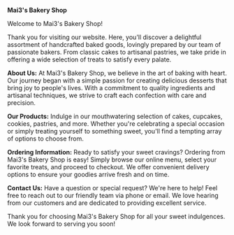 **Mai3's Bakery Shop**

Welcome to Mai3's Bakery Shop! 

Thank you for visiting our website. Here, you'll discover a delightful assortment of handcrafted baked goods, lovingly prepared by our team of passionate bakers. From classic cakes to artisanal pastries, we take pride in offering a wide selection of treats to satisfy every palate.

**About Us:**
At Mai3's Bakery Shop, we believe in the art of baking with heart. Our journey began with a simple passion for creating delicious desserts that bring joy to people's lives. With a commitment to quality ingredients and artisanal techniques, we strive to craft each confection with care and precision.

**Our Products:**
Indulge in our mouthwatering selection of cakes, cupcakes, cookies, pastries, and more. Whether you're celebrating a special occasion or simply treating yourself to something sweet, you'll find a tempting array of options to choose from.

**Ordering Information:**
Ready to satisfy your sweet cravings? Ordering from Mai3's Bakery Shop is easy! Simply browse our online menu, select your favorite treats, and proceed to checkout. We offer convenient delivery options to ensure your goodies arrive fresh and on time.

**Contact Us:**
Have a question or special request? We're here to help! Feel free to reach out to our friendly team via phone or email. We love hearing from our customers and are dedicated to providing excellent service.

Thank you for choosing Mai3's Bakery Shop for all your sweet indulgences. We look forward to serving you soon!
